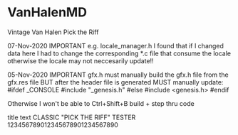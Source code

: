 # VanHalenMD
Vintage Van Halen Pick the Riff

07-Nov-2020
IMPORTANT
e.g.
locale_manager.h
I found that if I changed data here I had to change the corresponding *.c file
that consume the locale otherwise the locale may not neccesarily update!!

05-Nov-2020
IMPORTANT
gfx.h
must manually build the gfx.h file from the gfx.res file
BUT after the header file is generated MUST manually update:
#ifdef _CONSOLE
#include "_genesis.h"
#else
#include <genesis.h>
#endif

Otherwise I won't be able to Ctrl+Shift+B build + step thru code


title text
CLASSIC "PICK THE RIFF" TESTER
123456789012345678901234567890